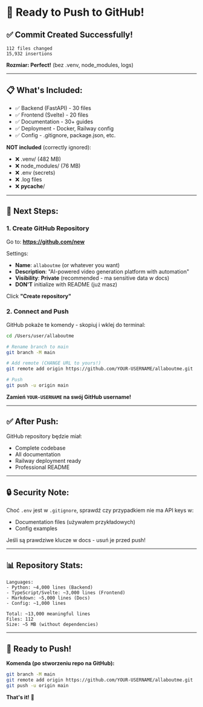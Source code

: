 # 🚀 Ready to Push to GitHub!

## ✅ Commit Created Successfully!

```
112 files changed
15,932 insertions
```

**Rozmiar: Perfect!** (bez .venv, node_modules, logs)

---

## 📋 What's Included:

- ✅ Backend (FastAPI) - 30 files
- ✅ Frontend (Svelte) - 20 files  
- ✅ Documentation - 30+ guides
- ✅ Deployment - Docker, Railway config
- ✅ Config - .gitignore, package.json, etc.

**NOT included** (correctly ignored):
- ❌ .venv/ (482 MB)
- ❌ node_modules/ (76 MB)
- ❌ .env (secrets)
- ❌ .log files
- ❌ __pycache__/

---

## 🎯 Next Steps:

### 1. Create GitHub Repository

Go to: **https://github.com/new**

Settings:
- **Name**: `allaboutme` (or whatever you want)
- **Description**: "AI-powered video generation platform with automation"
- **Visibility**: **Private** (recommended - ma sensitive data w docs)
- **DON'T** initialize with README (już masz)

Click **"Create repository"**

### 2. Connect and Push

GitHub pokaże te komendy - skopiuj i wklej do terminal:

```bash
cd /Users/user/allaboutme

# Rename branch to main
git branch -M main

# Add remote (CHANGE URL to yours!)
git remote add origin https://github.com/YOUR-USERNAME/allaboutme.git

# Push
git push -u origin main
```

**Zamień `YOUR-USERNAME` na swój GitHub username!**

---

## ✅ After Push:

GitHub repository będzie miał:
- Complete codebase
- All documentation
- Railway deployment ready
- Professional README

---

## 🔒 Security Note:

Choć `.env` jest w `.gitignore`, sprawdź czy przypadkiem nie ma API keys w:
- Documentation files (używałem przykładowych)
- Config examples

Jeśli są prawdziwe klucze w docs - usuń je przed push!

---

## 📊 Repository Stats:

```
Languages:
- Python: ~4,000 lines (Backend)
- TypeScript/Svelte: ~3,000 lines (Frontend)
- Markdown: ~5,000 lines (Docs)
- Config: ~1,000 lines

Total: ~13,000 meaningful lines
Files: 112
Size: ~5 MB (without dependencies)
```

---

## 🎉 Ready to Push!

**Komenda (po stworzeniu repo na GitHub):**

```bash
git branch -M main
git remote add origin https://github.com/YOUR-USERNAME/allaboutme.git
git push -u origin main
```

**That's it!** 🚀


